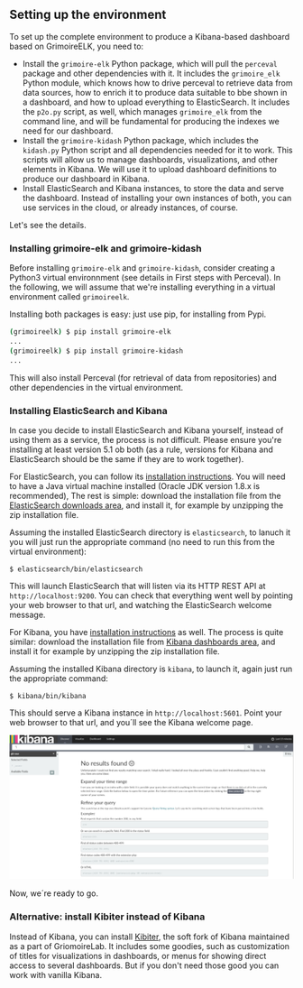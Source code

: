 ## Setting up the environment

To set up the complete environment to produce a Kibana-based dashboard based on GrimoireELK, you need to:

* Install the  `grimoire-elk` Python package, which will pull the `perceval` package and other dependencies with it. It includes the `grimoire_elk` Python module, which knows how to drive perceval to retrieve data from data sources, how to enrich it to produce data suitable to bbe shown in a dashboard, and how to upload everything to ElasticSearch. It includes the `p2o.py` script, as well, which manages `grimoire_elk` from the command line, and will be fundamental for producing the indexes we need for our dashboard.
* Install the `grimoire-kidash` Python package, which includes the `kidash.py` Python script and all dependencies needed for it to work. This scripts will allow us to manage dashboards, visualizations, and other elements in Kibana. We will use it to upload dashboard definitions to produce our dashboard in Kibana.
* Install ElasticSearch and Kibana instances, to store the data and serve the dashboard. Instead of installing your own instances of both, you can use services in the cloud, or already instances, of course.

Let's see the details.

### <a name="grimoire-xxx"></a>Installing grimoire-elk and grimoire-kidash

Before installing `grimoire-elk` and `grimoire-kidash`, consider creating a Python3 virtual environnment (see details in First steps with Perceval). In the following, we will assume that we're installing everything in a virtual environment called `grimoireelk`.

Installing both packages is easy: just use pip, for installing from Pypi.

```bash
(grimoireelk) $ pip install grimoire-elk
...
(grimoireelk) $ pip install grimoire-kidash
...
```

This will also install Perceval (for retrieval of data from repositories) and other dependencies in the virtual environment.

### Installing ElasticSearch and Kibana

In case you decide to install ElasticSearch and Kibana yourself, instead of using them as a service, the process is not difficult. Please ensure you're installing at least version 5.1 ob both (as a rule, versions for Kibana and ElasticSearch should be the same if they are to work together).

For ElasticSearch, you can follow its [installation instructions](https://www.elastic.co/guide/en/elasticsearch/reference/current/_installation.html). You will need to have a Java virtual machine installed \(Oracle JDK version 1.8.x is recommended\), The rest is simple: download the installation file from the [ElasticSearch downloads area](https://www.elastic.co/downloads/elasticsearch), and install it, for example by unzipping the zip installation file.

Assuming the installed ElasticSearch directory is `elasticsearch`, to lanuch it you will just run the appropriate command \(no need to run this from the virtual environment\):

```
$ elasticsearch/bin/elasticsearch
```

This will launch ElasticSearch that will listen via its HTTP REST API at `http://localhost:9200`. You can check that everything went well by pointing your web browser to that url, and watching the ElasticSearch welcome message.

For Kibana, you have [installation instructions](https://www.elastic.co/guide/en/kibana/current/setup.html) as well. The process is quite similar: download the installation file from [Kibana dashboards area](https://www.elastic.co/downloads/kibana), and install it for example by unzipping the zip installation file.

Assuming the installed Kibana directory is `kibana`, to launch it, again just run the appropriate command:

```
$ kibana/bin/kibana
```

This should serve a Kibana instance in `http://localhost:5601`. Point your web browser to that url, and you´ll see the Kibana welcome page.

![Kibana welcome page](kibana_welcome.png)

Now, we´re ready to go.

### Alternative: install Kibiter instead of Kibana

Instead of Kibana, you can install [Kibiter](https://github.com/grimoirelab/kibiter), the soft fork of Kibana maintained as a part of GriomoireLab. It includes some goodies, such as customization of titles for visualizations in dashboards, or menus for showing direct access to several dashboards. But if you don't need those good you can work with vanilla Kibana.
